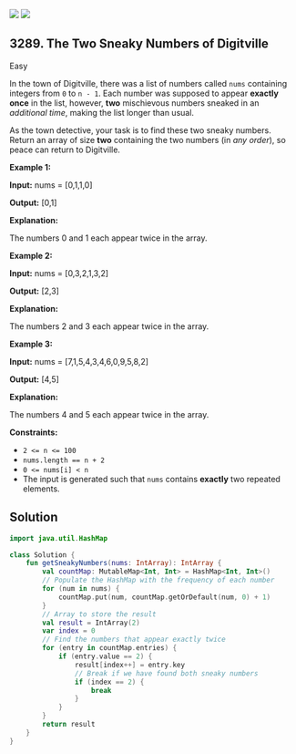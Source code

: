 [![](https://img.shields.io/github/stars/javadev/LeetCode-in-Kotlin?label=Stars&style=flat-square)](https://github.com/javadev/LeetCode-in-Kotlin)
[![](https://img.shields.io/github/forks/javadev/LeetCode-in-Kotlin?label=Fork%20me%20on%20GitHub%20&style=flat-square)](https://github.com/javadev/LeetCode-in-Kotlin/fork)

## 3289\. The Two Sneaky Numbers of Digitville

Easy

In the town of Digitville, there was a list of numbers called `nums` containing integers from `0` to `n - 1`. Each number was supposed to appear **exactly once** in the list, however, **two** mischievous numbers sneaked in an _additional time_, making the list longer than usual.

As the town detective, your task is to find these two sneaky numbers. Return an array of size **two** containing the two numbers (in _any order_), so peace can return to Digitville.

**Example 1:**

**Input:** nums = [0,1,1,0]

**Output:** [0,1]

**Explanation:**

The numbers 0 and 1 each appear twice in the array.

**Example 2:**

**Input:** nums = [0,3,2,1,3,2]

**Output:** [2,3]

**Explanation:**

The numbers 2 and 3 each appear twice in the array.

**Example 3:**

**Input:** nums = [7,1,5,4,3,4,6,0,9,5,8,2]

**Output:** [4,5]

**Explanation:**

The numbers 4 and 5 each appear twice in the array.

**Constraints:**

*   `2 <= n <= 100`
*   `nums.length == n + 2`
*   `0 <= nums[i] < n`
*   The input is generated such that `nums` contains **exactly** two repeated elements.

## Solution

```kotlin
import java.util.HashMap

class Solution {
    fun getSneakyNumbers(nums: IntArray): IntArray {
        val countMap: MutableMap<Int, Int> = HashMap<Int, Int>()
        // Populate the HashMap with the frequency of each number
        for (num in nums) {
            countMap.put(num, countMap.getOrDefault(num, 0) + 1)
        }
        // Array to store the result
        val result = IntArray(2)
        var index = 0
        // Find the numbers that appear exactly twice
        for (entry in countMap.entries) {
            if (entry.value == 2) {
                result[index++] = entry.key
                // Break if we have found both sneaky numbers
                if (index == 2) {
                    break
                }
            }
        }
        return result
    }
}
```